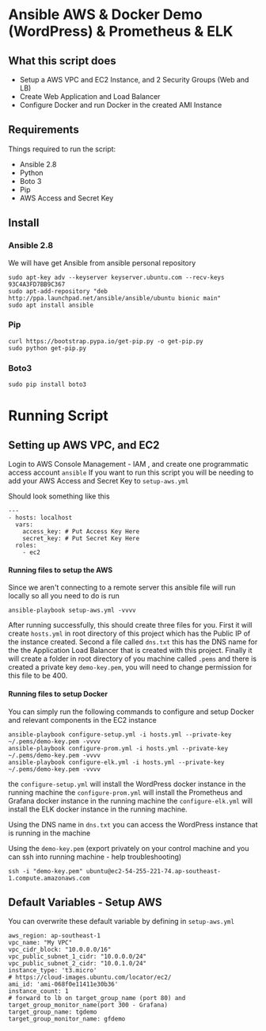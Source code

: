 # Ansible AWS & Docker Demo (WordPress) & Prometheus & ELK

## What this script does
- Setup a AWS VPC and EC2 Instance, and 2 Security Groups (Web and LB)
- Create Web Application and Load Balancer
- Configure Docker and run Docker in the created AMI Instance 

## Requirements
Things required to run the script:
- Ansible 2.8
- Python
- Boto 3
- Pip
- AWS Access and Secret Key

## Install
### Ansible 2.8

We will have get Ansible from ansible personal repository
```
sudo apt-key adv --keyserver keyserver.ubuntu.com --recv-keys 93C4A3FD7BB9C367
sudo apt-add-repository "deb http://ppa.launchpad.net/ansible/ansible/ubuntu bionic main"
sudo apt install ansible
```

### Pip

```
curl https://bootstrap.pypa.io/get-pip.py -o get-pip.py
sudo python get-pip.py
```

### Boto3

```
sudo pip install boto3
```

# Running Script

## Setting up AWS VPC, and EC2

Login to AWS Console Management - IAM , and create one programmatic access account `ansible` 
If you want to run this script you will be needing to add your AWS Access and Secret Key to `setup-aws.yml`

Should look something like this
```
---
- hosts: localhost
  vars:
    access_key: # Put Access Key Here
    secret_key: # Put Secret Key Here
  roles:
    - ec2
```

#### Running files to setup the AWS
Since we aren't connecting to a remote server this ansible file will run locally so all you need to do is run
```
ansible-playbook setup-aws.yml -vvvv 

```

After running successfully, this should create three files for you. First it will create `hosts.yml` in root directory of this project which has the Public IP of the instance created. Second a file called `dns.txt` this has the DNS name for the the Application Load Balancer that is created with this project. Finally it will create a folder in root directory of you machine called `.pems`  and there is created a private key  `demo-key.pem`, you will need to change permission for this file to be 400.

#### Running files to setup Docker
You can simply run the following commands to configure and setup Docker and relevant components in the EC2 instance
```
ansible-playbook configure-setup.yml -i hosts.yml --private-key ~/.pems/demo-key.pem -vvvv
ansible-playbook configure-prom.yml -i hosts.yml --private-key ~/.pems/demo-key.pem -vvvv
ansible-playbook configure-elk.yml -i hosts.yml --private-key ~/.pems/demo-key.pem -vvvv

```

the `configure-setup.yml` will install the WordPress docker instance in the running machine
the `configure-prom.yml` will install the Prometheus and Grafana docker instance in the running machine
the `configure-elk.yml` will install the ELK docker instance in the running machine.

Using the DNS name in `dns.txt` you can access the WordPress instance that is running in the machine


Using the `demo-key.pem` (export privately on your control machine and you can ssh into running machine - help troubleshooting) 
```
ssh -i "demo-key.pem" ubuntu@ec2-54-255-221-74.ap-southeast-1.compute.amazonaws.com

```

## Default Variables - Setup AWS
You can overwrite these default variable by defining in `setup-aws.yml`
```
aws_region: ap-southeast-1
vpc_name: "My VPC"
vpc_cidr_block: "10.0.0.0/16"
vpc_public_subnet_1_cidr: "10.0.0.0/24"
vpc_public_subnet_2_cidr: "10.0.1.0/24"
instance_type: 't3.micro'
# https://cloud-images.ubuntu.com/locator/ec2/
ami_id: 'ami-068f0e11411e30b36'
instance_count: 1
# forward to lb on target_group_name (port 80) and target_group_monitor_name(port 300 - Grafana)
target_group_name: tgdemo
target_group_monitor_name: gfdemo

```
